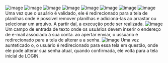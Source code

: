 ![image](https://github.com/en20/UFC-AutoBots/assets/101259278/abee8e28-0409-4ef9-ae77-4be8dd602ccd)
![image](https://github.com/en20/UFC-AutoBots/assets/101259278/2e46c2e4-3536-4b54-a377-effdc901b7fe)
![image](https://github.com/en20/UFC-AutoBots/assets/101259278/17543587-dea2-4192-8f3f-108c199e59f8)
![image](https://github.com/en20/UFC-AutoBots/assets/101259278/0c5cef1b-40f6-434f-945b-2258ec44402f)
![image](https://github.com/en20/UFC-AutoBots/assets/101259278/f85d7ac7-53ca-41be-b4ae-dd13c66eb7fa)
![image](https://github.com/en20/UFC-AutoBots/assets/101259278/5d0269d3-f8b4-4ecc-9ec5-868831dfb245)
![image](https://github.com/en20/UFC-AutoBots/assets/101259278/9ce89e4c-ae48-4e64-99b1-52b874ffcb25)
![image](https://github.com/en20/UFC-AutoBots/assets/101259278/625fd3bc-9586-483e-84e3-422dabeccb98)
Uma vez que o usuário é validado, ele é redirecionado para a tela de planilhas onde é possível remover planilhas e adicioná-las ao arrastar ou selecionar um arquivo. A partir daí, a execução pode ser realizada.
![image](https://github.com/en20/UFC-AutoBots/assets/101259278/c7787fc5-276c-4e7f-8daa-dcc5c7d72d79)
Um campo de entrada de texto onde os usuários devem inserir o endereço de e-mail associado à sua conta. ao apertar enviar, o ussuario é redirecionado para a tela de alterar a a senha.
![image](https://github.com/en20/UFC-AutoBots/assets/101259278/5d8c3fe7-025b-4d45-b05f-1b699f5d17b3)
Uma vez aunteticado o, o usuário é redirecionado para essa tela em questão, onde ele pode alterar sua senha atual, quando confirmada, ele volta para a tela inicial de LOGIN.
